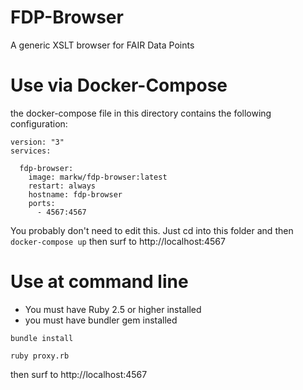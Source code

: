 # FDP-Browser
A generic XSLT browser for FAIR Data Points


# Use via Docker-Compose

the docker-compose file in this directory contains the following configuration:

```
version: "3"
services:

  fdp-browser:
    image: markw/fdp-browser:latest
    restart: always
    hostname: fdp-browser
    ports:
      - 4567:4567
```
You probably don't need to edit this.  Just cd into this folder and then `docker-compose up` then surf to http://localhost:4567

# Use at command line

* You must have Ruby 2.5 or higher installed
* you must have bundler gem installed

`bundle install`

`ruby proxy.rb`

then surf to http://localhost:4567

